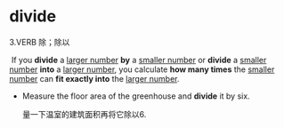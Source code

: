 # divide

3.VERB 除；除以

​	If you **divide** a <u>larger number</u> **by** a <u>smaller number</u> or **divide** a <u>smaller number</u> **into** a <u>larger number</u>, you calculate **how many times** the <u>smaller number</u> can **fit exactly into** the <u>larger number</u>.

- Measure the floor area of the greenhouse and **divide** it by six.

  量一下温室的建筑面积再将它除以6.
